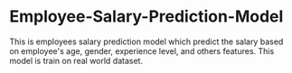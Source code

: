 # Employee-Salary-Prediction-Model
This is employees salary prediction model which predict the salary based on employee's age, gender, experience level, and others features. This model is train on real world dataset.
